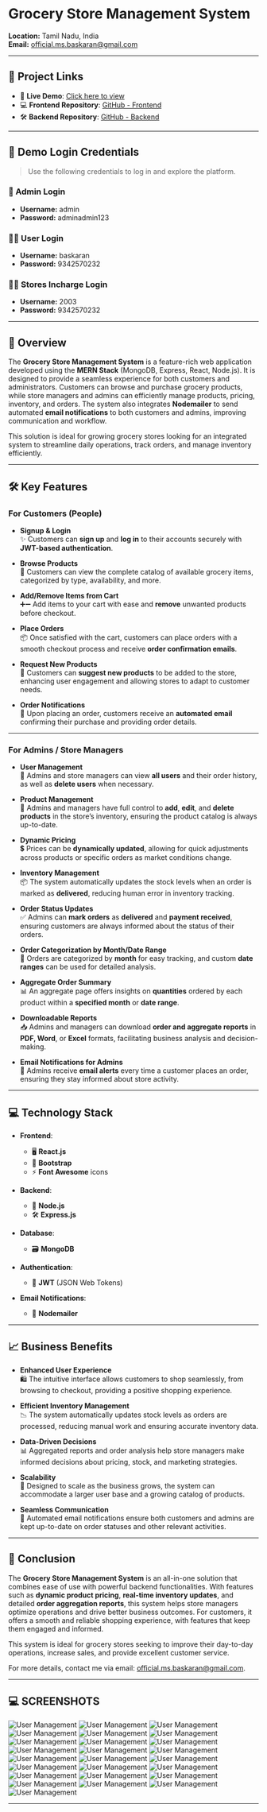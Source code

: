 # Grocery Store Management System

**Location:** Tamil Nadu, India  
**Email:** [official.ms.baskaran@gmail.com](mailto:official.ms.baskaran@gmail.com)

---

## 🔗 Project Links

- 🚀 **Live Demo**: [Click here to view](https://online-store-ms.vercel.app/)
- 💻 **Frontend Repository**: [GitHub - Frontend](https://github.com/BaskaranMS/online_store_demo_frontend)
- 🛠️ **Backend Repository**: [GitHub - Backend](https://github.com/BaskaranMS/online_store_demo_backend)

---

## 🔐 Demo Login Credentials

> Use the following credentials to log in and explore the platform.

### 👑 Admin Login

- **Username:** admin
- **Password:** adminadmin123

### 🧑‍🏫 User Login

- **Username:** baskaran
- **Password:** 9342570232

### 🧑‍🎓 Stores Incharge Login

- **Username:** 2003
- **Password:** 9342570232

---

## 📢 Overview

The **Grocery Store Management System** is a feature-rich web application developed using the **MERN Stack** (MongoDB, Express, React, Node.js). It is designed to provide a seamless experience for both customers and administrators. Customers can browse and purchase grocery products, while store managers and admins can efficiently manage products, pricing, inventory, and orders. The system also integrates **Nodemailer** to send automated **email notifications** to both customers and admins, improving communication and workflow.

This solution is ideal for growing grocery stores looking for an integrated system to streamline daily operations, track orders, and manage inventory efficiently.

---

## 🛠 Key Features

### **For Customers (People)**

- **Signup & Login**  
  ✨ Customers can **sign up** and **log in** to their accounts securely with **JWT-based authentication**.

- **Browse Products**  
  🛒 Customers can view the complete catalog of available grocery items, categorized by type, availability, and more.

- **Add/Remove Items from Cart**  
  ➕➖ Add items to your cart with ease and **remove** unwanted products before checkout.

- **Place Orders**  
  📦 Once satisfied with the cart, customers can place orders with a smooth checkout process and receive **order confirmation emails**.

- **Request New Products**  
  📝 Customers can **suggest new products** to be added to the store, enhancing user engagement and allowing stores to adapt to customer needs.

- **Order Notifications**  
  📧 Upon placing an order, customers receive an **automated email** confirming their purchase and providing order details.

---

### **For Admins / Store Managers**

- **User Management**  
  👤 Admins and store managers can view **all users** and their order history, as well as **delete users** when necessary.

- **Product Management**  
  📑 Admins and managers have full control to **add**, **edit**, and **delete products** in the store’s inventory, ensuring the product catalog is always up-to-date.

- **Dynamic Pricing**  
  💲 Prices can be **dynamically updated**, allowing for quick adjustments across products or specific orders as market conditions change.

- **Inventory Management**  
  📦 The system automatically updates the stock levels when an order is marked as **delivered**, reducing human error in inventory tracking.

- **Order Status Updates**  
  ✅ Admins can **mark orders** as **delivered** and **payment received**, ensuring customers are always informed about the status of their orders.

- **Order Categorization by Month/Date Range**  
  📅 Orders are categorized by **month** for easy tracking, and custom **date ranges** can be used for detailed analysis.

- **Aggregate Order Summary**  
  📊 An aggregate page offers insights on **quantities** ordered by each product within a **specified month** or **date range**.

- **Downloadable Reports**  
  📥 Admins and managers can download **order and aggregate reports** in **PDF, Word**, or **Excel** formats, facilitating business analysis and decision-making.

- **Email Notifications for Admins**  
  📧 Admins receive **email alerts** every time a customer places an order, ensuring they stay informed about store activity.

---

## 💻 Technology Stack

- **Frontend**:

  - 🖥️ **React.js**
  - 💅 **Bootstrap**
  - ⚡ **Font Awesome** icons

- **Backend**:

  - 🚀 **Node.js**
  - 🛠️ **Express.js**

- **Database**:

  - 🗃️ **MongoDB**

- **Authentication**:

  - 🔑 **JWT** (JSON Web Tokens)

- **Email Notifications**:
  - 📧 **Nodemailer**

---

## 📈 Business Benefits

- **Enhanced User Experience**  
  🛍️ The intuitive interface allows customers to shop seamlessly, from browsing to checkout, providing a positive shopping experience.

- **Efficient Inventory Management**  
  📉 The system automatically updates stock levels as orders are processed, reducing manual work and ensuring accurate inventory data.

- **Data-Driven Decisions**  
  📊 Aggregated reports and order analysis help store managers make informed decisions about pricing, stock, and marketing strategies.

- **Scalability**  
  🌱 Designed to scale as the business grows, the system can accommodate a larger user base and a growing catalog of products.

- **Seamless Communication**  
  📩 Automated email notifications ensure both customers and admins are kept up-to-date on order statuses and other relevant activities.

---

## 📍 Conclusion

The **Grocery Store Management System** is an all-in-one solution that combines ease of use with powerful backend functionalities. With features such as **dynamic product pricing**, **real-time inventory updates**, and detailed **order aggregation reports**, this system helps store managers optimize operations and drive better business outcomes. For customers, it offers a smooth and reliable shopping experience, with features that keep them engaged and informed.

This system is ideal for grocery stores seeking to improve their day-to-day operations, increase sales, and provide excellent customer service.

For more details, contact me via email: [official.ms.baskaran@gmail.com](mailto:official.ms.baskaran@gmail.com).

---

## 💻 SCREENSHOTS

![User Management](assests/screenshots/1.png)
![User Management](assests/screenshots/2.png)
![User Management](assests/screenshots/3.png)
![User Management](assests/screenshots/4.png)
![User Management](assests/screenshots/5.png)
![User Management](assests/screenshots/6.png)
![User Management](assests/screenshots/7.png)
![User Management](assests/screenshots/8.png)
![User Management](assests/screenshots/9.png)
![User Management](assests/screenshots/10.png)
![User Management](assests/screenshots/11.png)
![User Management](assests/screenshots/12.png)
![User Management](assests/screenshots/13.png)
![User Management](assests/screenshots/14.png)
![User Management](assests/screenshots/15.png)
![User Management](assests/screenshots/16.png)
![User Management](assests/screenshots/17.png)
![User Management](assests/screenshots/18.png)
![User Management](assests/screenshots/19.png)
![User Management](assests/screenshots/20.png)
![User Management](assests/screenshots/21.png)
![User Management](assests/screenshots/22.png)
![User Management](assests/screenshots/23.png)
![User Management](assests/screenshots/24.png)
![User Management](assests/screenshots/25.png)

---
